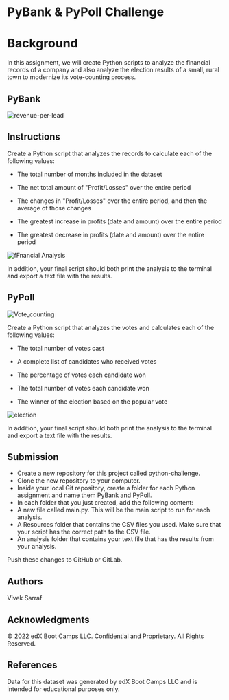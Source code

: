 # PyBank & PyPoll Challenge

# Background
In this assignment, we will create Python scripts to analyze the financial records of a company and also analyze the election results of a small, rural town to modernize its vote-counting process.

## PyBank
![revenue-per-lead](https://github.com/vivsarraf/python-challenge/assets/135401654/91614b37-8881-4072-a673-c8cca436ceec)

## Instructions
Create a Python script that analyzes the records to calculate each of the following values:

 * The total number of months included in the dataset

 * The net total amount of "Profit/Losses" over the entire period

 * The changes in "Profit/Losses" over the entire period, and then the average of those changes

 * The greatest increase in profits (date and amount) over the entire period

 * The greatest decrease in profits (date and amount) over the entire period

![fFnancial Analysis](https://github.com/vivsarraf/python-challenge/assets/135401654/7635cfa5-b9bc-443f-b68b-52012a88190a)

In addition, your final script should both print the analysis to the terminal and export a text file with the results.

## PyPoll
![Vote_counting](https://github.com/vivsarraf/python-challenge/assets/135401654/6df84ab4-9c78-44bc-8899-d6d9815e963d)

Create a Python script that analyzes the votes and calculates each of the following values:

 * The total number of votes cast

 * A complete list of candidates who received votes

 * The percentage of votes each candidate won

 * The total number of votes each candidate won

 * The winner of the election based on the popular vote

![election](https://github.com/vivsarraf/python-challenge/assets/135401654/52efb0c2-29d7-4644-875e-ee3014acd6c4)

In addition, your final script should both print the analysis to the terminal and export a text file with the results.

## Submission
 * Create a new repository for this project called python-challenge. 
 * Clone the new repository to your computer.
 * Inside your local Git repository, create a folder for each Python assignment and name them PyBank and PyPoll.
 * In each folder that you just created, add the following content:
 * A new file called main.py. This will be the main script to run for each analysis.
 * A Resources folder that contains the CSV files you used. Make sure that your script has the correct path to the CSV file.
 * An analysis folder that contains your text file that has the results from your analysis.

Push these changes to GitHub or GitLab.

## Authors
Vivek Sarraf

## Acknowledgments
© 2022 edX Boot Camps LLC. Confidential and Proprietary. All Rights Reserved.

## References
Data for this dataset was generated by edX Boot Camps LLC and is intended for educational purposes only.
